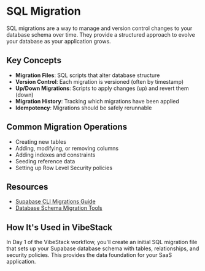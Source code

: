 # SQL Migration

SQL migrations are a way to manage and version control changes to your database schema over time. They provide a structured approach to evolve your database as your application grows.

## Key Concepts

- **Migration Files**: SQL scripts that alter database structure
- **Version Control**: Each migration is versioned (often by timestamp)
- **Up/Down Migrations**: Scripts to apply changes (up) and revert them (down)
- **Migration History**: Tracking which migrations have been applied
- **Idempotency**: Migrations should be safely rerunnable

## Common Migration Operations

- Creating new tables
- Adding, modifying, or removing columns
- Adding indexes and constraints
- Seeding reference data
- Setting up Row Level Security policies

## Resources

- [Supabase CLI Migrations Guide](https://supabase.com/docs/guides/cli/migrations)
- [Database Schema Migration Tools](https://supabase.com/docs/guides/database/migrations)

## How It's Used in VibeStack

In Day 1 of the VibeStack workflow, you'll create an initial SQL migration file that sets up your Supabase database schema with tables, relationships, and security policies. This provides the data foundation for your SaaS application.
